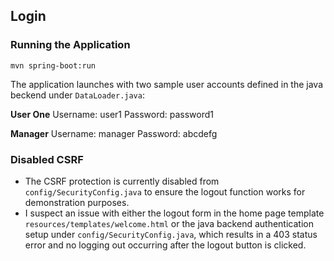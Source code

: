 ## Login

### Running the Application

`mvn spring-boot:run`

The application launches with two sample user accounts defined in the java beckend under `DataLoader.java`:

**User One**
Username: user1
Password: password1

**Manager**
Username: manager
Password: abcdefg

### Disabled CSRF

- The CSRF protection is currently disabled from `config/SecurityConfig.java` to ensure the logout function works for demonstration purposes.
- I suspect an issue with either the logout form in the home page template `resources/templates/welcome.html` or the java backend authentication setup under `config/SecurityConfig.java`, which results in a 403 status error and no logging out occurring after the logout button is clicked.
